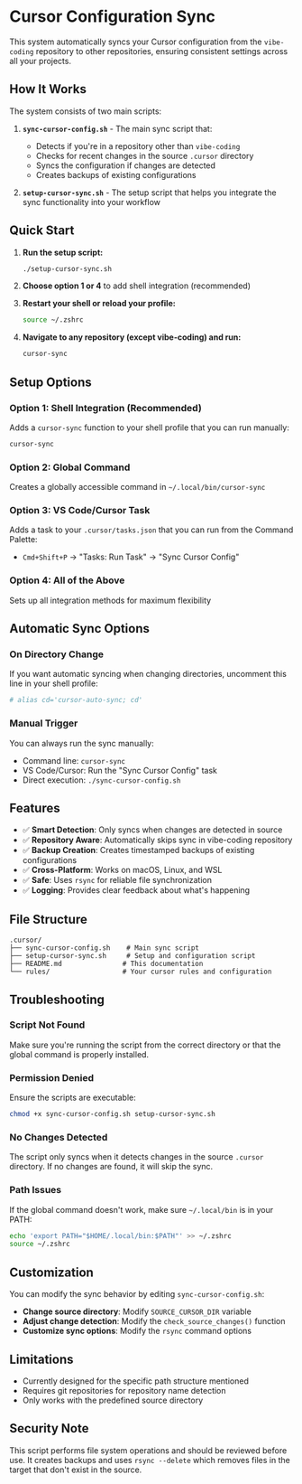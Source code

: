 # Cursor Configuration Sync

This system automatically syncs your Cursor configuration from the `vibe-coding` repository to other repositories, ensuring consistent settings across all your projects.

## How It Works

The system consists of two main scripts:

1. **`sync-cursor-config.sh`** - The main sync script that:

   - Detects if you're in a repository other than `vibe-coding`
   - Checks for recent changes in the source `.cursor` directory
   - Syncs the configuration if changes are detected
   - Creates backups of existing configurations

2. **`setup-cursor-sync.sh`** - The setup script that helps you integrate the sync functionality into your workflow

## Quick Start

1. **Run the setup script:**

   ```bash
   ./setup-cursor-sync.sh
   ```

2. **Choose option 1 or 4** to add shell integration (recommended)

3. **Restart your shell or reload your profile:**

   ```bash
   source ~/.zshrc
   ```

4. **Navigate to any repository (except vibe-coding) and run:**
   ```bash
   cursor-sync
   ```

## Setup Options

### Option 1: Shell Integration (Recommended)

Adds a `cursor-sync` function to your shell profile that you can run manually:

```bash
cursor-sync
```

### Option 2: Global Command

Creates a globally accessible command in `~/.local/bin/cursor-sync`

### Option 3: VS Code/Cursor Task

Adds a task to your `.cursor/tasks.json` that you can run from the Command Palette:

- `Cmd+Shift+P` → "Tasks: Run Task" → "Sync Cursor Config"

### Option 4: All of the Above

Sets up all integration methods for maximum flexibility

## Automatic Sync Options

### On Directory Change

If you want automatic syncing when changing directories, uncomment this line in your shell profile:

```bash
# alias cd='cursor-auto-sync; cd'
```

### Manual Trigger

You can always run the sync manually:

- Command line: `cursor-sync`
- VS Code/Cursor: Run the "Sync Cursor Config" task
- Direct execution: `./sync-cursor-config.sh`

## Features

- ✅ **Smart Detection**: Only syncs when changes are detected in source
- ✅ **Repository Aware**: Automatically skips sync in vibe-coding repository
- ✅ **Backup Creation**: Creates timestamped backups of existing configurations
- ✅ **Cross-Platform**: Works on macOS, Linux, and WSL
- ✅ **Safe**: Uses `rsync` for reliable file synchronization
- ✅ **Logging**: Provides clear feedback about what's happening

## File Structure

```
.cursor/
├── sync-cursor-config.sh    # Main sync script
├── setup-cursor-sync.sh     # Setup and configuration script
├── README.md               # This documentation
└── rules/                  # Your cursor rules and configuration
```

## Troubleshooting

### Script Not Found

Make sure you're running the script from the correct directory or that the global command is properly installed.

### Permission Denied

Ensure the scripts are executable:

```bash
chmod +x sync-cursor-config.sh setup-cursor-sync.sh
```

### No Changes Detected

The script only syncs when it detects changes in the source `.cursor` directory. If no changes are found, it will skip the sync.

### Path Issues

If the global command doesn't work, make sure `~/.local/bin` is in your PATH:

```bash
echo 'export PATH="$HOME/.local/bin:$PATH"' >> ~/.zshrc
source ~/.zshrc
```

## Customization

You can modify the sync behavior by editing `sync-cursor-config.sh`:

- **Change source directory**: Modify `SOURCE_CURSOR_DIR` variable
- **Adjust change detection**: Modify the `check_source_changes()` function
- **Customize sync options**: Modify the `rsync` command options

## Limitations

- Currently designed for the specific path structure mentioned
- Requires git repositories for repository name detection
- Only works with the predefined source directory

## Security Note

This script performs file system operations and should be reviewed before use. It creates backups and uses `rsync --delete` which removes files in the target that don't exist in the source.
